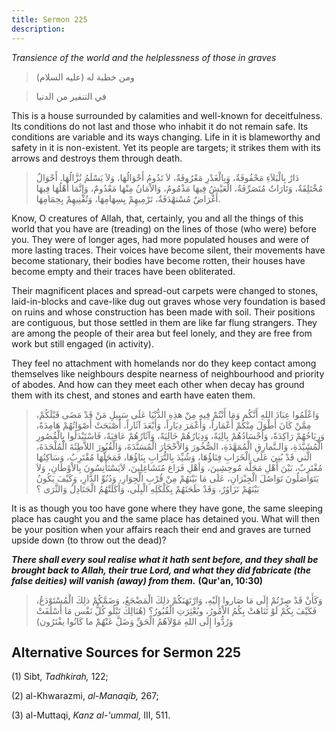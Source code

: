 ```yaml
---
title: Sermon 225
description: 
---
```


*Transience of the world and the helplessness of those in graves*

> ومن خطبة له (عليه السلام)

> في التنفير من الدنيا

This is a house surrounded by calamities and well-known for
deceitfulness. Its conditions do not last and those who inhabit it do
not remain safe. Its conditions are variable and its ways changing. Life
in it is blameworthy and safety in it is non-existent. Yet its people
are targets; it strikes them with its arrows and destroys them through
death.

> دَارٌ بِالْبَلاَءِ مَحْفُوفَةٌ، وَبِالْغَدْرِ مَعْرُوفَةٌ، لاَ تَدُومُ أَحْوَالُهَا، وَلاَ يَسْلَمُ نُزَّالُهَا.
> أَحْوَالٌ مُخْتَلِفَةٌ، وَتَارَاتٌ مُتَصَرِّفَةٌ، الْعَيْشُ فِيهَا مَذْمُومٌ، وَالاْمَانُ مِنْهَا مَعْدُومٌ،
> وَإِنَّمَا أَهْلُهَا فِيهَا أَغْرَاضٌ مُسْتهْدَفَةٌ، تَرْمِيهِمْ بِسِهَامِهَا، وَتُفْنِيهِمْ بِحِمَامِهَا.

Know, O creatures of Allah, that, certainly, you and all the things of
this world that you have are (treading) on the lines of those (who were)
before you. They were of longer ages, had more populated houses and were
of more lasting traces. Their voices have become silent, their movements
have become stationary, their bodies have become rotten, their houses
have become empty and their traces have been obliterated.

Their magnificent places and spread-out carpets were changed to stones,
laid-in-blocks and cave-like dug out graves whose very foundation is
based on ruins and whose construction has been made with soil. Their
positions are contiguous, but those settled in them are like far flung
strangers. They are among the people of their area but feel lonely, and
they are free from work but still engaged (in activity).

They feel no attachment with homelands nor do they keep contact among
themselves like neighbours despite nearness of neighbourhood and
priority of abodes. And how can they meet each other when decay has
ground them with its chest, and stones and earth have eaten them.

> وَاعْلَمُوا عِبَادَ اللهِ أَنَّكُم وَمَا أَنْتُمْ فِيهِ مِنْ هذِهِ الدُّنْيَا عَلَى سَبِيلِ مَنْ قَدْ مَضَى
> قَبْلَكُمْ، مِمَّنْ كَانَ أَطْوَلَ مِنْكُمْ أَعْمَاراً، وَأَعْمَرَ دِيَاراً، وَأَبْعَدَ آثَاراً، أَصْبَحَتْ
> أَصْوَاتُهُمْ هَامِدَةً، وَرِيَاحُهُمْ رَاكِدَةً، وَأَجْسَادُهُمْ بِالِيَةً، وَدِيَارُهُمْ خَالِيَةً، وَآثَارُهُمْ
> عَافِيَةً، فَاسْتَبْدَلُوا بِالْقُصُورِ الْمُشَيَّدَةِ، وَالـنَّمارِقِ الْمُمَهَّدَةِ، الصُّخُورَ وَالاْحْجَارَ
> الْمُسَنَّدَةَ، وَالْقُبُورَ اللاَّطِئَةَ الْمُلْحَدَةَ، الَّتي قَدْ بُنِيَ عَلَى الْخَرَابِ فِنَاؤُهَا، وَشُيِّدَ
> بِالتُّرَابِ بِنَاؤُهَا، فَمَحَلُّهَا مُقْتَرِبٌ، وَسَاكِنُهَا مُغْتَرِبٌ، بَيْنَ أَهْلِ مَحَلَّة مُوحِشِينَ، وَأهْلِ
> فَرَاغ مُتَشَاغِلِينَ، لاَيَسْتَأْنِسُونَ بِالاْوْطَانِ، وَلاَ يَتَوَاصَلُونَ تَوَاصُلَ الْجِيْرَانِ، عَلَى مَا
> بَيْنَهُمْ مِنْ قُرْبِ الْجِوَارِ، وَدُنُوِّ الدَّارِ، وَكَيْفَ يَكُونُ بَيْنَهُمْ تَزَاوُرٌ، وَقَدْ طَحَنَهُمْ
> بِكَلْكَلِهِ الْبِلَى، وَأَكَلَتْهُمُ الْجَنَادِلُ وَالثَّرَى ؟

It is as though you too have gone where they have gone, the same
sleeping place has caught you and the same place has detained you. What
will then be your position when your affairs reach their end and graves
are turned upside down (to throw out the dead)?

***There shall every soul realise what it hath sent before, and they
shall be brought back to Allah, their true Lord, and what they did
fabricate (the false deities) will vanish (away) from them.***
**(Qur\'an, 10:30)**

> وَكَأَنْ قَدْ صِرْتُمْ إِلَى مَا صَاروا إِلَيْهِ، وَارْتَهَنَكُمْ ذلِكَ الْمَضْجَعُ، وَضَمَّكُمْ ذلِكَ
> الْمُسْتَوْدَعُ، فَكَيْفَ بِكُمْ لَوْ تَنَاهَتْ بِكُمُ الاْمُورُ، وبُعْثِرَتِ الْقُبُورُ؟ (هُنَالِكَ تَبْلُو كُلُّ
> نَفْس مَا أَسْلَفَتْ وَرُدُّوا إِلَى اللهِ مَوْلاَهُمُ الْحَقِّ وَضَلَّ عَنْهُمْ ما كَانُوا يفْتَرُون)

## Alternative Sources for Sermon 225

\(1\) Sibt, *Tadhkirah,* 122;

\(2\) al-Khwarazmi, *al-Manaqib,* 267;

\(3\) al-Muttaqi, *Kanz al-'ummal,* III, 511.